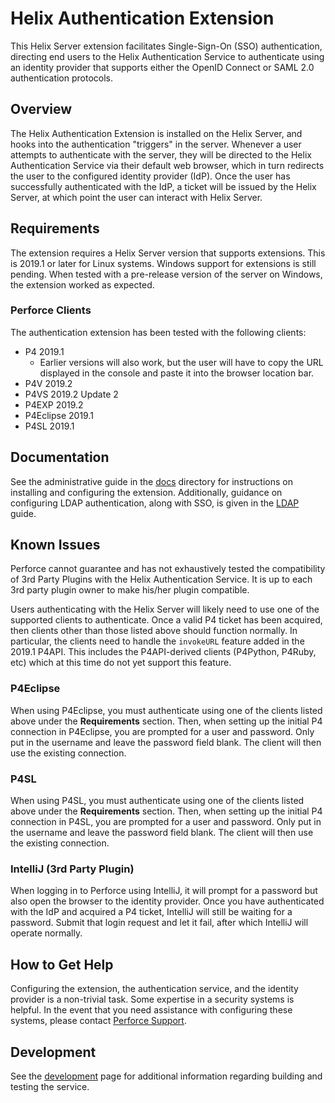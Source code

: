 # Helix Authentication Extension

This Helix Server extension facilitates Single-Sign-On (SSO) authentication,
directing end users to the Helix Authentication Service to authenticate using an
identity provider that supports either the OpenID Connect or SAML 2.0
authentication protocols.

## Overview

The Helix Authentication Extension is installed on the Helix Server, and hooks
into the authentication "triggers" in the server. Whenever a user attempts to
authenticate with the server, they will be directed to the Helix Authentication
Service via their default web browser, which in turn redirects the user to the
configured identity provider (IdP). Once the user has successfully authenticated
with the IdP, a ticket will be issued by the Helix Server, at which point the
user can interact with Helix Server.

## Requirements

The extension requires a Helix Server version that supports extensions. This is
2019.1 or later for Linux systems. Windows support for extensions is still
pending. When tested with a pre-release version of the server on Windows, the
extension worked as expected.

### Perforce Clients

The authentication extension has been tested with the following clients:

* P4 2019.1
    + Earlier versions will also work, but the user will have to copy the URL
      displayed in the console and paste it into the browser location bar.
* P4V 2019.2
* P4VS 2019.2 Update 2
* P4EXP 2019.2
* P4Eclipse 2019.1
* P4SL 2019.1

## Documentation

See the administrative guide in the [docs](./docs) directory for instructions on
installing and configuring the extension. Additionally, guidance on configuring
LDAP authentication, along with SSO, is given in the [LDAP](./docs/LDAP.md)
guide.

## Known Issues

Perforce cannot guarantee and has not exhaustively tested the compatibility of
3rd Party Plugins with the Helix Authentication Service. It is up to each 3rd
party plugin owner to make his/her plugin compatible.

Users authenticating with the Helix Server will likely need to use one of the
supported clients to authenticate. Once a valid P4 ticket has been acquired,
then clients other than those listed above should function normally. In
particular, the clients need to handle the `invokeURL` feature added in the
2019.1 P4API. This includes the P4API-derived clients (P4Python, P4Ruby, etc)
which at this time do not yet support this feature.

### P4Eclipse

When using P4Eclipse, you must authenticate using one of the clients listed
above under the **Requirements** section. Then, when setting up the initial P4
connection in P4Eclipse, you are prompted for a user and password. Only put in
the username and leave the password field blank. The client will then use the
existing connection.

### P4SL

When using P4SL, you must authenticate using one of the clients listed above
under the **Requirements** section. Then, when setting up the initial P4
connection in P4SL, you are prompted for a user and password. Only put in the
username and leave the password field blank. The client will then use the
existing connection.

### IntelliJ (3rd Party Plugin)

When logging in to Perforce using IntelliJ, it will prompt for a password but
also open the browser to the identity provider. Once you have authenticated with
the IdP and acquired a P4 ticket, IntelliJ will still be waiting for a password.
Submit that login request and let it fail, after which IntelliJ will operate
normally.

## How to Get Help

Configuring the extension, the authentication service, and the identity provider
is a non-trivial task. Some expertise in a security systems is helpful. In the
event that you need assistance with configuring these systems, please contact
[Perforce Support](https://www.perforce.com/support/request-support).

## Development

See the [development](./docs/Development.md) page for additional information
regarding building and testing the service.
